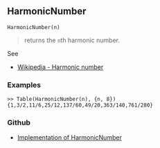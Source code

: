 ## HarmonicNumber

```
HarmonicNumber(n)
```

> returns the `n`th harmonic number.  
 
See
* [Wikipedia - Harmonic number](https://en.wikipedia.org/wiki/Harmonic_number)
 
### Examples

```
>> Table(HarmonicNumber(n), {n, 8})
{1,3/2,11/6,25/12,137/60,49/20,363/140,761/280} 
```

### Github

* [Implementation of HarmonicNumber](https://github.com/axkr/symja_android_library/blob/master/symja_android_library/matheclipse-core/src/main/java/org/matheclipse/core/builtin/Arithmetic.java#L1979) 
